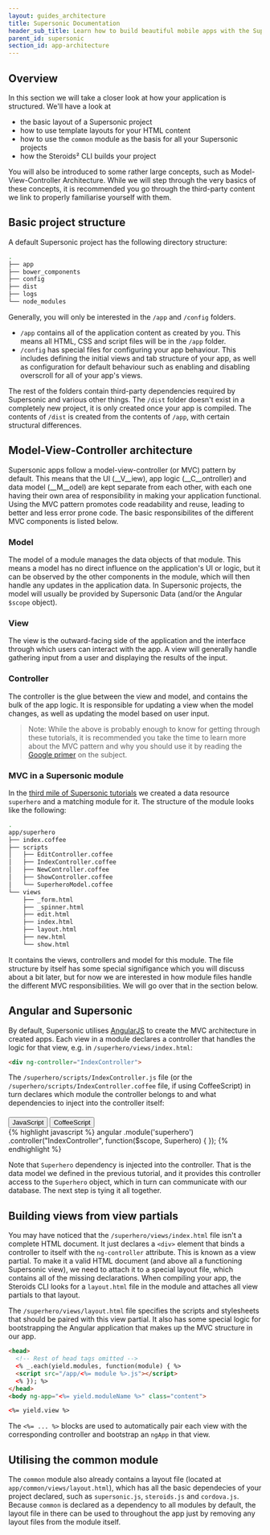 ```yaml
---
layout: guides_architecture
title: Supersonic Documentation
header_sub_title: Learn how to build beautiful mobile apps with the Supersonic UI framework.
parent_id: supersonic
section_id: app-architecture
---
```

<section class="ag__docs__content">

<section class="docs-section" id="overview">

## Overview

In this section we will take a closer look at how your application is structured. We'll have a look at

- the basic layout of a Supersonic project
- how to use template layouts for your HTML content
- how to use the `common` module as the basis for all your Supersonic projects
- how the Steroids² CLI builds your project

You will also be introduced to some rather large concepts, such as Model-View-Controller Architecture. While we will step through the very basics of these concepts, it is recommended you go through the third-party content we link to properly familiarise yourself with them.

</section>
<section class="docs-section" id="basic-project-structure">

## Basic project structure

A default Supersonic project has the following directory structure:

```bash
.
├── app
├── bower_components
├── config
├── dist
├── logs
└── node_modules
```

Generally, you will only be interested in the `/app` and `/config` folders.

 - `/app` contains all of the application content as created by you. This means all HTML, CSS and script files will be in the `/app` folder.
 - `/config` has special files for configuring your app behaviour. This includes defining the initial views and tab structure of your app, as well as configuration for default behaviour such as enabling and disabling overscroll for all of your app's views.

The rest of the folders contain third-party dependencies required by Supersonic and various other things. The `/dist` folder doesn't exist in a completely new project, it is only created once your app is compiled. The contents of `/dist` is created from the contents of `/app`, with certain structural differences.

</section>
<section class="docs-section" id="model-view-controller-architecture">

## Model-View-Controller architecture

Supersonic apps follow a model-view-controller (or MVC) pattern by default. This means that the UI (__V__iew), app logic (__C__ontroller) and data model (__M__odel) are kept separate from each other, with each one having their own area of responsibility in making your application functional. Using the MVC pattern promotes code readability and reuse, leading to better and less error prone code. The basic responsibilites of the different MVC components is listed below.

### Model

The model of a module manages the data objects of that module. This means a model has no direct influence on the application's UI or logic, but it can be observed by the other components in the module, which will then handle any updates in the application data. In Supersonic projects, the model will usually be provided by Supersonic Data (and/or the Angular `$scope` object).

### View

The view is the outward-facing side of the application and the interface through which users can interact with the app. A view will generally handle gathering input from a user and displaying the results of the input.

### Controller

The controller is the glue between the view and model, and contains the bulk of the app logic. It is responsible for updating a view when the model changes, as well as updating the model based on user input.

>Note: While the above is probably enough to know for getting through these tutorials, it is recommended you take the time to learn more about the MVC pattern and why you should use it by reading the [Google primer](https://developer.chrome.com/apps/app_frameworks) on the subject.

### MVC in a Supersonic module
In the [third mile of Supersonic tutorials](/supersonic/tutorial/third-mile/) we created a data resource `superhero` and a matching module for it. The structure of the module looks like the following:

```bash
.
app/superhero
├── index.coffee
├── scripts
│   ├── EditController.coffee
│   ├── IndexController.coffee
│   ├── NewController.coffee
│   ├── ShowController.coffee
│   └── SuperheroModel.coffee
└── views
    ├── _form.html
    ├── _spinner.html
    ├── edit.html
    ├── index.html
    ├── layout.html
    ├── new.html
    └── show.html
```

It contains the views, controllers and model for this module. The file structure by itself has some special signifigance which you will discuss about a bit later, but for now we are interested in how module files handle the different MVC responsibilities. We will go over that in the section below.

</section>
<section class="docs-section" id="angular-and-supersonic">

## Angular and Supersonic

By default, Supersonic utilises [AngularJS](https://angularjs.org/) to create the MVC architecture in created apps. Each view in a module declares a controller that handles the logic for that view, e.g. in `/superhero/views/index.html`:

```html
<div ng-controller="IndexController">
```

The `/superhero/scripts/IndexController.js` file (or the `/superhero/scripts/IndexController.coffee` file, if using CoffeeScript) in turn declares which module the controller belongs to and what dependencies to inject into the controller itself:

<div class="clearfix">
  <div class="btn-group btn-group-xs pull-right" role="group" style="margin-top: 20px;">
    <button type="button" data-role="type-switch" data-type="js" class="btn btn-primary active">JavaScript</button>
    <button type="button" data-role="type-switch" data-type="coffee" class="btn btn-default">CoffeeScript</button>
  </div>
</div>

<div data-role="example-code" data-type="js">
{% highlight javascript %}
angular
  .module('superhero')
  .controller("IndexController", function($scope, Superhero) {
  });
{% endhighlight %}
</div>

<div data-role="example-code" data-type="coffee" style="display: none;">
{% highlight coffeescript %}
angular
  .module('superhero')
  .controller "IndexController", ($scope, Superhero) ->
    
{% endhighlight %}
</div>

Note that `Superhero` dependency is injected into the controller. That is the data model we defined in the previous tutorial, and it provides this controller access to the `Superhero` object, which in turn can communicate with our database. The next step is tying it all together.

</section>
<section class="docs-section" id="building-views-from-partials">

## Building views from view partials

You may have noticed that the `/superhero/views/index.html` file isn't a complete HTML document. It just declares a `<div>` element that binds a controller to itself with the `ng-controller` attribute. This is known as a view partial. To make it a valid HTML document (and above all a functioning Supersonic view), we need to attach it to a special layout file, which contains all of the missing declarations. When compiling your app, the Steroids CLI looks for a `layout.html` file in the module and attaches all view partials to that layout.

The `/superhero/views/layout.html` file specifies the scripts and stylesheets that should be paired with this view partial. It also has some special logic for bootstrapping the Angular application that makes up the MVC structure in our app.

```html
<head>
  <!-- Rest of head tags omitted -->
  <% _.each(yield.modules, function(module) { %>
  <script src="/app/<%= module %>.js"></script>
  <% }); %>
</head>
<body ng-app="<%= yield.moduleName %>" class="content">

<%= yield.view %>
```

The `<%= ... %>` blocks are used to automatically pair each view with the corresponding controller and bootstrap an `ngApp` in that view.

</section>
<section class="docs-section" id="utilising-the-common-module">

## Utilising the common module

The `common` module also already contains a layout file (located at `app/common/views/layout.html`), which has all the basic dependecies of your project declared, such as `supersonic.js`, `steroids.js` and `cordova.js`. Because `common` is declared as a dependency to all modules by default, the layout file in there can be used to throughout the app just by removing any layout files from the module itself.

</section>